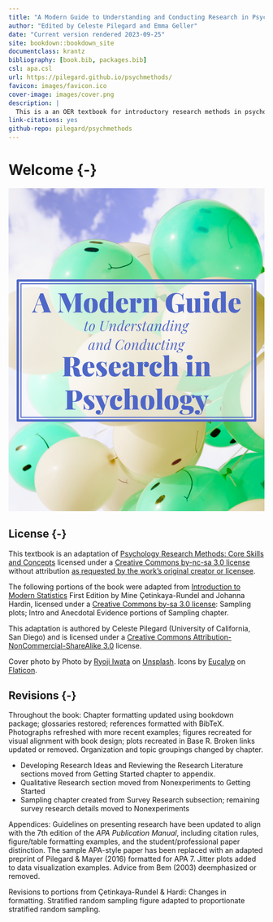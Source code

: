 ```yaml
--- 
title: "A Modern Guide to Understanding and Conducting Research in Psychology"
author: "Edited by Celeste Pilegard and Emma Geller"
date: "Current version rendered 2023-09-25"
site: bookdown::bookdown_site
documentclass: krantz
bibliography: [book.bib, packages.bib]
csl: apa.csl
url: https://pilegard.github.io/psychmethods/
favicon: images/favicon.ico
cover-image: images/cover.png
description: |
  This is a an OER textbook for introductory research methods in psychology.
link-citations: yes
github-repo: pilegard/psychmethods
---
```


# Welcome {-}

![](images/cover.png)

## License {-}

This textbook is an adaptation of [Psychology Research Methods: Core Skills and Concepts](https://2012books.lardbucket.org/books/psychology-research-methods-core-skills-and-concepts/) licensed under a [Creative Commons by-nc-sa 3.0 license](https://creativecommons.org/licenses/by-nc-sa/3.0/) without attribution [as requested by the work’s original creator or licensee](https://2012books.lardbucket.org/attribution.html).

The following portions of the book were adapted from [Introduction to Modern Statistics](http://openintro.org/book/ims) First Edition by Mine Çetinkaya-Rundel and Johanna Hardin, licensed under a [Creative Commons by-sa 3.0 license](https://creativecommons.org/licenses/by-sa/3.0/): Sampling plots; Intro and Anecdotal Evidence portions of Sampling chapter.

This adaptation is authored by Celeste Pilegard (University of California, San Diego) and is licensed under a [Creative Commons Attribution-NonCommercial-ShareAlike 3.0](https://creativecommons.org/licenses/by-nc-sa/3.0/) license.

Cover photo by Photo by [Ryoji Iwata](https://unsplash.com/@ryoji__iwata?utm_source=unsplash&utm_medium=referral&utm_content=creditCopyText) on [Unsplash](https://unsplash.com/@ryoji__iwata?utm_source=unsplash&utm_medium=referral&utm_content=creditCopyText). Icons by [Eucalyp](https://creativemarket.com/eucalyp) on [Flaticon](https://www.flaticon.com/).

## Revisions  {-}

Throughout the book: Chapter formatting updated using bookdown package; glossaries restored; references formatted with BibTeX. Photographs refreshed with more recent examples; figures recreated for visual alignment with book design; plots recreated in Base R. Broken links updated or removed. Organization and topic groupings changed by chapter.

- Developing Research Ideas and Reviewing the Research Literature sections moved from Getting Started chapter to appendix.
- Qualitative Research section moved from Nonexperiments to Getting Started
- Sampling chapter created from Survey Research subsection; remaining survey research details moved to Nonexperiments

Appendices: Guidelines on presenting research have been updated to align with the 7th edition of the *APA Publication Manual*, including citation rules, figure/table formatting examples, and the student/professional paper distinction. The sample APA-style paper has been replaced with an adapted preprint of Pilegard & Mayer (2016) formatted for APA 7. Jitter plots added to data visualization examples. Advice from Bem (2003) deemphasized or removed.

Revisions to portions from Çetinkaya-Rundel & Hardi: Changes in formatting. Stratified random sampling figure adapted to proportionate stratified random sampling.
